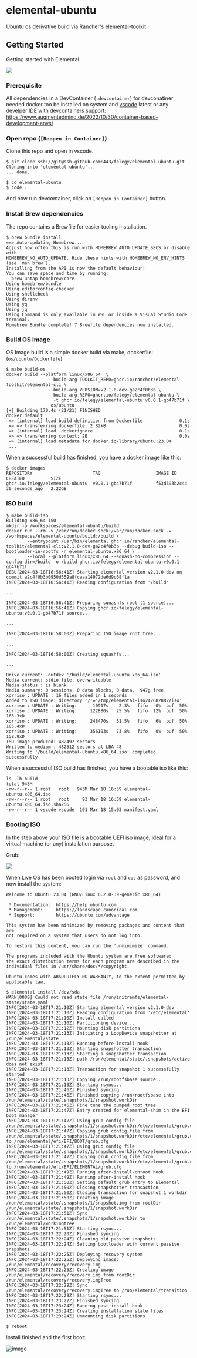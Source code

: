 # elemental-ubuntu

Ubuntu os derivative build via Rancher's [elemental-toolkit](https://github.com/rancher/elemental-toolkit)

## Getting Started

Getting started with Elemental

![](https://github.com/felegy/elemental-ubuntu/assets/1136546/fe41e79c-d69b-4844-aaae-6ec39a9db43c)


### Prerequisite

All dependencies in a DevContainer (`.devcontainer`) for devconatiner needed docker too be installed on system and [vscode](https://code.visualstudio.com/docs/devcontainers/containers) latest or any develper IDE with devcontainers support: <https://www.augmentedmind.de/2022/10/30/container-based-development-envs/>

### Open repo (`[Reopen in Container]`)

Clone this repo and open in vscode.

```console
$ git clone ssh://git@ssh.github.com:443/felegy/elemental-ubuntu.git
Cloning into 'elemental-ubuntu'...
... done.

$ cd elemental-ubuntu
$ code .
```

And now run devcontainer, click on `[Reopen in Container]` button.

### Install Brew dependencies

The repo contains a Brewfile for easier tooling installation.

```console
$ brew bundle install
==> Auto-updating Homebrew...
Adjust how often this is run with HOMEBREW_AUTO_UPDATE_SECS or disable with
HOMEBREW_NO_AUTO_UPDATE. Hide these hints with HOMEBREW_NO_ENV_HINTS (see `man brew`).
Installing from the API is now the default behaviour!
You can save space and time by running:
  brew untap homebrew/core
Using homebrew/bundle
Using editorconfig-checker
Using shellcheck
Using direnv
Using yq
Using jq
Using Command is only available in WSL or inside a Visual Studio Code terminal.
Homebrew Bundle complete! 7 Brewfile dependencies now installed.
```
### Build OS image

OS Image build is a simple docker build via make, dockerfile: (`os/ubuntu/Dockerfile`)

```console
$ make build-os  
docker build --platform linux/x86_64  \
                --build-arg TOOLKIT_REPO=ghcr.io/rancher/elemental-toolkit/elemental-cli \
                --build-arg VERSION=v2.1.0-dev-ga2c4f0b3b \
                --build-arg REPO=ghcr.io/felegy/elemental-ubuntu \
                  -t ghcr.io/felegy/elemental-ubuntu:v0.0.1-gb47b71f \
                 os/ubuntu
[+] Building 170.4s (21/21) FINISHED                              docker:default
 => [internal] load build definition from Dockerfile              0.1s
 => => transferring dockerfile: 2.82kB                            0.0s
 => [internal] load .dockerignore                                 0.1s
 => => transferring context: 2B                                   0.0s
 => [internal] load metadata for docker.io/library/ubuntu:23.04
 ...
```

When a successful build has finished, you have a docker image like this:

```console
$ docker images
REPOSITORY                       TAG                     IMAGE ID       CREATED          SIZE
ghcr.io/felegy/elemental-ubuntu  v0.0.1-gb47b71f         f53d593b2c44   30 seconds ago   2.22GB
```

### ISO build

```console
$ make build-iso 
Building x86_64 ISO
mkdir -p /workspaces/elemental-ubuntu/build
docker run --rm -v /var/run/docker.sock:/var/run/docker.sock -v /workspaces/elemental-ubuntu/build:/build \
        --entrypoint /usr/bin/elemental ghcr.io/rancher/elemental-toolkit/elemental-cli:v2.1.0-dev-ga2c4f0b3b --debug build-iso --bootloader-in-rootfs -n elemental-ubuntu.x86_64 \
        --local --platform linux/x86_64 --squash-no-compression --config-dir=/build -o /build ghcr.io/felegy/elemental-ubuntu:v0.0.1-gb47b71f
DEBU[2024-03-18T16:56:41Z] Starting elemental version v2.1.0-dev on commit a2c4f0b3b0950d559a8fcaaa14972de6d9c68f1a 
INFO[2024-03-18T16:56:41Z] Reading configuration from '/build'

...

INFO[2024-03-18T16:56:41Z] Preparing squashfs root (1 source)...        
INFO[2024-03-18T16:56:41Z] Copying ghcr.io/felegy/elemental-ubuntu:v0.0.1-gb47b71f source... 

...

INFO[2024-03-18T16:58:00Z] Preparing ISO image root tree... 

...

INFO[2024-03-18T16:58:00Z] Creating squashfs...

...

Drive current: -outdev '/build/elemental-ubuntu.x86_64.iso'
Media current: stdio file, overwriteable
Media status : is blank
Media summary: 0 sessions, 0 data blocks, 0 data,  947g free
xorriso : UPDATE : 16 files added in 1 seconds
Added to ISO image: directory '/'='/tmp/elemental-iso242682882/iso'
xorriso : UPDATE : Writing:      10917s    2.3%   fifo   0%  buf  50%
xorriso : UPDATE : Writing:     122880s   25.5%   fifo  12%  buf  50%  165.3xD 
xorriso : UPDATE : Writing:     248470s   51.5%   fifo   6%  buf  50%  185.4xD 
xorriso : UPDATE : Writing:     356103s   73.8%   fifo   0%  buf  50%  158.9xD 
ISO image produced: 482497 sectors
Written to medium : 482512 sectors at LBA 48
Writing to '/build/elemental-ubuntu.x86_64.iso' completed successfully.
```
When a successful ISO build has finished, you have a bootable iso like this:

```console
ls -lh build 
total 943M
-rw-r--r-- 1 root   root   943M Mar 18 16:59 elemental-ubuntu.x86_64.iso
-rw-r--r-- 1 root   root     93 Mar 18 16:59 elemental-ubuntu.x86_64.iso.sha256
-rw-r--r-- 1 vscode vscode  101 Mar 18 15:03 manifest.yaml
```

### Booting ISO

In the step above your ISO file is a bootable UEFI iso image, ideal for a virtual machine (or any) installation purpose.

Grub:

![](https://github.com/felegy/elemental-ubuntu/assets/1136546/28e2a66f-8687-45ea-a6c3-99e53290ede9)

When Live OS has been booted login via `root` and `cos` as password, and now install the system:

```console
Welcome to Ubuntu 23.04 (GNU/Linux 6.2.0-39-generic x86_64)

 * Documentation:  https://help.ubuntu.com
 * Management:     https://landscape.canonical.com
 * Support:        https://ubuntu.com/advantage

This system has been minimized by removing packages and content that are
not required on a system that users do not log into.

To restore this content, you can run the 'unminimize' command.

The programs included with the Ubuntu system are free software;
the exact distribution terms for each program are described in the
individual files in /usr/share/doc/*/copyright.

Ubuntu comes with ABSOLUTELY NO WARRANTY, to the extent permitted by
applicable law.

$ elemental install /dev/sda
WARN[0000] Could not read state file /run/initramfs/elemental-state/state.yaml
INFO[2024-03-18T17:21:10Z] Starting elemental version v2.1.0-dev
INFO[2024-03-18T17:21:10Z] Reading configuration from '/etc/elemental'
INFO[2024-03-18T17:21:10Z] Install called
INFO[2024-03-18T17:21:10Z] Partitioning device...
INFO[2024-03-18T17:21:12Z] Mounting disk partitions
INFO[2024-03-18T17:21:13Z] Initiating a LoopDevice snapshotter at /run/elemental/state
INFO[2024-03-18T17:21:13Z] Running before-install hook
INFO[2024-03-18T17:21:13Z] Starting snapshotter transaction
INFO[2024-03-18T17:21:13Z] Starting a snapshotter transaction
INFO[2024-03-18T17:21:13Z] path /run/elemental/state/.snapshots/active does not exist
INFO[2024-03-18T17:21:13Z] Transaction for snapshot 1 successfully started
INFO[2024-03-18T17:21:13Z] Copying /run/rootfsbase source...
INFO[2024-03-18T17:21:13Z] Starting rsync...
INFO[2024-03-18T17:21:46Z] Finished syncing
INFO[2024-03-18T17:21:46Z] Finished copying /run/rootfsbase into /run/elemental/state/.snapshots/1/snapshot.workDir
INFO[2024-03-18T17:21:46Z] Fine tune the dumped root tree
INFO[2024-03-18T17:21:47Z] Entry created for elemental-shim in the EFI boot manager
INFO[2024-03-18T17:21:47Z] Using grub config file /run/elemental/state/.snapshots/1/snapshot.workDir/etc/elemental/grub.cfg
INFO[2024-03-18T17:21:47Z] Copying grub config file from /run/elemental/state/.snapshots/1/snapshot.workDir/etc/elemental/grub.cfg to /run/elemental/efi/EFI/BOOT/grub.cfg
INFO[2024-03-18T17:21:47Z] Using grub config file /run/elemental/state/.snapshots/1/snapshot.workDir/etc/elemental/grub.cfg
INFO[2024-03-18T17:21:47Z] Copying grub config file from /run/elemental/state/.snapshots/1/snapshot.workDir/etc/elemental/grub.cfg to /run/elemental/efi/EFI/ELEMENTAL/grub.cfg
INFO[2024-03-18T17:21:49Z] Running after-install-chroot hook
INFO[2024-03-18T17:21:49Z] Running after-install hook
INFO[2024-03-18T17:21:50Z] Setting default grub entry to Elemental
INFO[2024-03-18T17:21:50Z] Closing snapshotter transaction
INFO[2024-03-18T17:21:50Z] Closing transaction for snapshot 1 workdir
INFO[2024-03-18T17:21:50Z] Creating image /run/elemental/state/.snapshots/1/snapshot.img from rootDir /run/elemental/state/.snapshots/1/snapshot.workDir
INFO[2024-03-18T17:21:51Z] Sync /run/elemental/state/.snapshots/1/snapshot.workDir to /run/elemental/workingtree
INFO[2024-03-18T17:21:51Z] Starting rsync...
INFO[2024-03-18T17:22:20Z] Finished syncing
INFO[2024-03-18T17:22:24Z] Cleaning old passive snapshots
INFO[2024-03-18T17:22:24Z] Setting bootloader with current passive snapshots
INFO[2024-03-18T17:22:25Z] Deploying recovery system
INFO[2024-03-18T17:22:25Z] Deploying image: /run/elemental/recovery/recovery.img
INFO[2024-03-18T17:22:25Z] Creating image /run/elemental/recovery/recovery.img from rootDir /run/elemental/recovery/recovery.imgTree
INFO[2024-03-18T17:22:29Z] Sync /run/elemental/recovery/recovery.imgTree to /run/elemental/transition
INFO[2024-03-18T17:22:29Z] Starting rsync...
INFO[2024-03-18T17:23:22Z] Finished syncing
INFO[2024-03-18T17:23:24Z] Running post-install hook
INFO[2024-03-18T17:23:24Z] Creating installation state files
INFO[2024-03-18T17:23:24Z] Unmounting disk partitions

$ reboot
```

Install finished and the first boot:

![image](https://github.com/felegy/elemental-ubuntu/assets/1136546/c0a37445-1cd9-4f9e-bc8f-9e7811211427)


